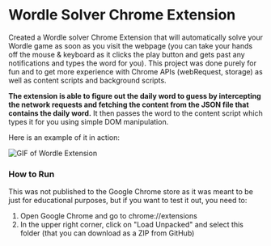 # Wordle Solver Chrome Extension

Created a Wordle solver Chrome Extension that will automatically solve your Wordle game as soon as you visit the webpage (you can take your hands off the mouse & keyboard as it clicks the play button and gets past any notifications and types the word for you). This project was done purely for fun and to get more experience with Chrome APIs (webRequest, storage) as well as content scripts and background scripts.

**The extension is able to figure out the daily word to guess by intercepting the network requests and fetching the content from the JSON file that contains the daily word.** It then passes the word to the content script which types it for you using simple DOM manipulation.

Here is an example of it in action:

![GIF of Wordle Extension](https://imgur.com/1mCwhZR.gif)

### How to Run

This was not published to the Google Chrome store as it was meant to be just for educational purposes, but if you want to test it out, you need to:

1. Open Google Chrome and go to chrome://extensions
2. In the upper right corner, click on "Load Unpacked" and select this folder (that you can download as a ZIP from GitHub)
